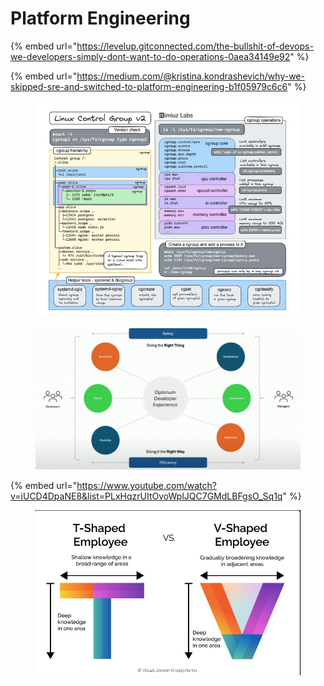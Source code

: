 # Platform Engineering

{% embed url="https://levelup.gitconnected.com/the-bullshit-of-devops-we-developers-simply-dont-want-to-do-operations-0aea34149e92" %}

{% embed url="https://medium.com/@kristina.kondrashevich/why-we-skipped-sre-and-switched-to-platform-engineering-b1f05979c6c6" %}

<figure><img src="../.gitbook/assets/image.png" alt=""><figcaption></figcaption></figure>



<figure><img src="../.gitbook/assets/image (1).png" alt=""><figcaption></figcaption></figure>

{% embed url="https://www.youtube.com/watch?v=iUCD4DpaNE8&list=PLxHqzrUItOvoWplJQC7GMdLBFgsO_Sq1q" %}



<figure><img src="../.gitbook/assets/image (3).png" alt=""><figcaption></figcaption></figure>
